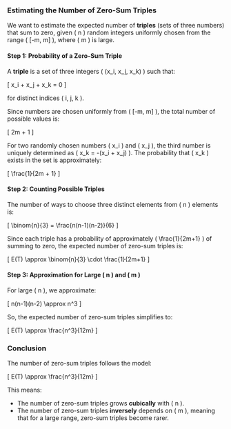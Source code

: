 ### Estimating the Number of Zero-Sum Triples

We want to estimate the expected number of **triples** (sets of three numbers) that sum to zero, given \( n \) random
integers uniformly chosen from the range \( [-m, m] \), where \( m \) is large.

#### Step 1: Probability of a Zero-Sum Triple

A **triple** is a set of three integers \( (x_i, x_j, x_k) \) such that:

\[
x_i + x_j + x_k = 0
\]

for distinct indices \( i, j, k \).

Since numbers are chosen uniformly from \( [-m, m] \), the total number of possible values is:

\[
2m + 1
\]

For two randomly chosen numbers \( x_i \) and \( x_j \), the third number is uniquely determined as \( x_k = -(x_i +
x_j) \). The probability that \( x_k \) exists in the set is approximately:

\[
\frac{1}{2m + 1}
\]

#### Step 2: Counting Possible Triples

The number of ways to choose three distinct elements from \( n \) elements is:

\[
\binom{n}{3} = \frac{n(n-1)(n-2)}{6}
\]

Since each triple has a probability of approximately \( \frac{1}{2m+1} \) of summing to zero, the expected number of
zero-sum triples is:

\[
E(T) \approx \binom{n}{3} \cdot \frac{1}{2m+1}
\]

#### Step 3: Approximation for Large \( n \) and \( m \)

For large \( n \), we approximate:

\[
n(n-1)(n-2) \approx n^3
\]

So, the expected number of zero-sum triples simplifies to:

\[
E(T) \approx \frac{n^3}{12m}
\]

### Conclusion

The number of zero-sum triples follows the model:

\[
E(T) \approx \frac{n^3}{12m}
\]

This means:

- The number of zero-sum triples grows **cubically** with \( n \).
- The number of zero-sum triples **inversely** depends on \( m \), meaning that for a large range, zero-sum triples
  become rarer.
